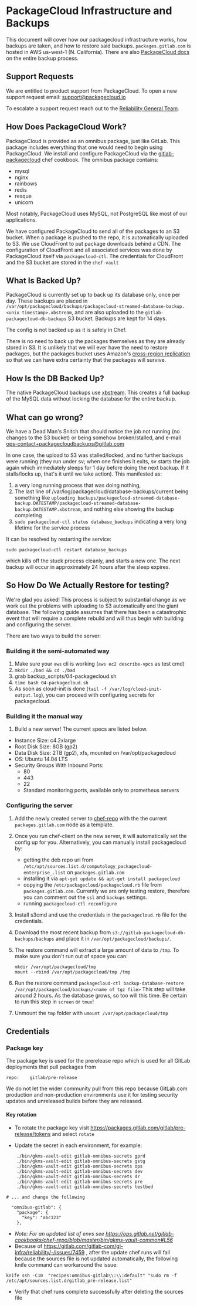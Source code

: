 # PackageCloud Infrastructure and Backups

This document will cover how our packagecloud infrastructure works, how
backups are taken, and how to restore said backups. `packages.gitlab.com`
is hosted in AWS us-west-1 (N. California). There are also
[PackageCloud docs](https://packagecloud.atlassian.net/wiki/display/ENTERPRISE/Backups)
on the entire backup process.

## Support Requests

We are entitled to product support from PackageCloud.  To open a new support request email: support@packagecloud.io

To escalate a support request reach out to the [Reliability General Team](https://about.gitlab.com/handbook/engineering/infrastructure/team/reliability/general.html).

## How Does PackageCloud Work?

PackageCloud is provided as an omnibus package, just like GitLab. This
package includes everything that one would need to begin using PackageCloud.
We install and configure PackageCloud via the [gitlab-packagecloud](https://gitlab.com/gitlab-cookbooks/gitlab-packagecloud) chef cookbook. The
omnibus package contains:

* mysql
* nginx
* rainbows
* redis
* resque
* unicorn

Most notably, PackageCloud uses MySQL, not PostgreSQL like most of our
applications.

We have configured PackageCloud to send all of the packages to an S3 bucket.
When a package is pushed to the repo, it is automatically uploaded to S3. We use
CloudFront to put package downloads behind a CDN. The configuration of
CloudFront and all associated services was done by PackageCloud itself via
`packagecloud-ctl`. The credentials for CloudFront and the S3 bucket are stored
in the `chef-vault`

## What Is Backed Up?

PackageCloud is currently set up to back up its database only, once per day.
These backups are placed in `/var/opt/packagecloud/backups/packagecloud-streamed-database-backup.<unix timestamp>.xbstream`,
and are also uploaded to the `gitlab-packagecloud-db-backups` S3 bucket. Backups
are kept for 14 days.

The config is not backed up as it is safely in Chef.

There is no need to back up the packages themselves as they are already stored in S3.
It is unlikely that we will ever have the need to restore packages, but the packages
bucket uses Amazon's [cross-region replication](http://docs.aws.amazon.com/AmazonS3/latest/dev/crr.html)
so that we can have extra certainty that the packages will survive.

## How Is the DB Backed Up?

The native PackageCloud backups use [xbstream](https://www.percona.com/doc/percona-xtrabackup/LATEST/xbstream/xbstream.html).
This creates a full backup of the MySQL data without locking the database for the
entire backup.

## What can go wrong?

We have a Dead Man's Snitch that should notice the job not running (no changes to the S3 bucket) or being somehow broken/stalled, and e-mail ops-contact+packagecloudbackups@gitlab.com

In one case, the upload to S3 was stalled/locked, and no further backups were running (they run under sv; when one finishes it exits, sv starts the job again which immediately sleeps for 1 day before doing the next backup.  If it stalls/locks up, that's it until we take action).  This manifested as:

1. a very long running process that was doing nothing,
2. The last line of /var/log/packagecloud/database-backups/current being something like `uploading backups/packagecloud-streamed-database-backup.DATESTAMP/packagecloud-streamed-database-backup.DATESTAMP.xbstream`, and nothing else showing the backup completing
3. `sudo packagecloud-ctl status database_backups` indicating a very long lifetime for the service process

It can be resolved by restarting the service:

`sudo packagecloud-ctl restart database_backups`

which kills off the stuck process cleanly, and starts a new one.  The next backup will occur in approximately 24 hours after the sleep expires.

## So How Do We Actually Restore for testing?

We're glad you asked! This process is subject to substantial change as we work out
the problems with uploading to S3 automatically and the giant database. The following
guide assumes that there has been a catastrophic event that will require a complete
rebuild and will thus begin with building and configuring the server.

There are two ways to build the server:

### Building it the semi-automated way

1. Make sure your `aws` cli is working (`aws ec2 describe-vpcs` as test cmd)
1. `mkdir ./bad && cd ./bad`
1. grab backup_scripts/04-packagecloud.sh
1. `time bash 04-packagecloud.sh`
1. As soon as cloud-init is done (`tail -f /var/log/cloud-init-output.log`),
   you can proceed with configuring secrets for packagecloud.

### Building it the manual way

1. Build a new server! The current specs are listed below.

* Instance Size: c4.2xlarge
* Root Disk Size: 8GB (gp2)
* Data Disk Size: 2TB (gp2), xfs, mounted on /var/opt/packagecloud
* OS: Ubuntu 14.04 LTS
* Security Groups With Inbound Ports:
  * 80
  * 443
  * 22
  * Standard monitoring ports, available only to prometheus servers

### Configuring the server

1. Add the newly created server to [chef-repo](https://ops.gitlab.net/gitlab-cookbooks/chef-repo) with the
   the current `packages.gitlab.com` node as a template.
2. Once you run chef-client on the new server, it will automatically set the config
   up for you. Alternatively, you can manually install packagecloud by:
     * getting the deb repo url from `/etc/apt/sources.list.d/computology_packagecloud-enterprise_.list` on `packages.gitlab.com`
     * installing it via `apt-get update && apt-get install packagecloud`
     * copying the `/etc/packagecloud/packagecloud.rb` file from `packages.gitlab.com`. Currently we are only testing restore,
       therefore you can comment out the `ssl` and `backups` settings.
     * running `packagecloud-ctl reconfigure`
3. Install s3cmd and use the credentials in the `packagecloud.rb` file for the credentials.
4. Download the most recent backup from `s3://gitlab-packagecloud-db-backups/backups` and place it in `/var/opt/packagecloud/backups/`.
5. The restore command will extract a large amount of data to `/tmp`. To make sure you don't run out of space you can:

    ```
    mkdir /var/opt/packagecloud/tmp
    mount --rbind /var/opt/packagecloud/tmp /tmp
    ```

6. Run the restore command `packagecloud-ctl backup-database-restore /var/opt/packagecloud/backups/<name of tgz file>`
This step will take around 2 hours. As the database grows, so too will this time.
Be certain to run this step in `screen` or `tmux`!
1. Unmount the `tmp` folder with `umount /var/opt/packagecloud/tmp`

## Credentials

### Package key

The package key is used for the prerelease repo which is used for
all GitLab deployments that pull packages from

```
repo:    gitlab/pre-release
```

We do not let the wider community pull from this repo because GitLab.com
production and non-production environments use it for testing security updates
and unreleased builds before they are released.

#### Key rotation

* To rotate the package key visit
<https://packages.gitlab.com/gitlab/pre-release/tokens> and select `rotate`

* Update the secret in each environment, for example:

```
    ./bin/gkms-vault-edit gitlab-omnibus-secrets gprd
    ./bin/gkms-vault-edit gitlab-omnibus-secrets gstg
    ./bin/gkms-vault-edit gitlab-omnibus-secrets ops
    ./bin/gkms-vault-edit gitlab-omnibus-secrets dev
    ./bin/gkms-vault-edit gitlab-omnibus-secrets dr
    ./bin/gkms-vault-edit gitlab-omnibus-secrets pre
    ./bin/gkms-vault-edit gitlab-omnibus-secrets testbed

# ... and change the following

  "omnibus-gitlab": {
    "package": {
      "key": "abc123"
    },

```

* _Note: For an updated list of envs see <https://ops.gitlab.net/gitlab-cookbooks/chef-repo/blob/master/bin/gkms-vault-common#L56>_
* Because of <https://gitlab.com/gitlab-com/gl-infra/reliability/-/issues/7459> , after the update chef runs will fail because the sources file is not updated
  automatically, the following knife command can workaround the issue:

```
knife ssh -C10  "recipes:omnibus-gitlab\\:\\:default" "sudo rm -f /etc/apt/sources.list.d/gitlab_pre-release.list"
```

* Verify that chef runs complete successfully after deleting the sources file
